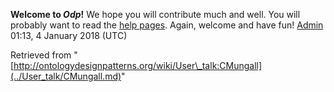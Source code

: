 __Welcome to _Odp_!__ We hope you will contribute much and well. 
You will probably want to read the [help pages](http://ontologydesignpatterns.org/wiki/Help:Contents "Help:Contents"). Again, welcome and have fun! [Admin](../User/ValentinaPresutti.md "User:ValentinaPresutti") 01:13, 4 January 2018 (UTC)





Retrieved from "[http://ontologydesignpatterns.org/wiki/User\_talk:CMungall](../User_talk/CMungall.md)"